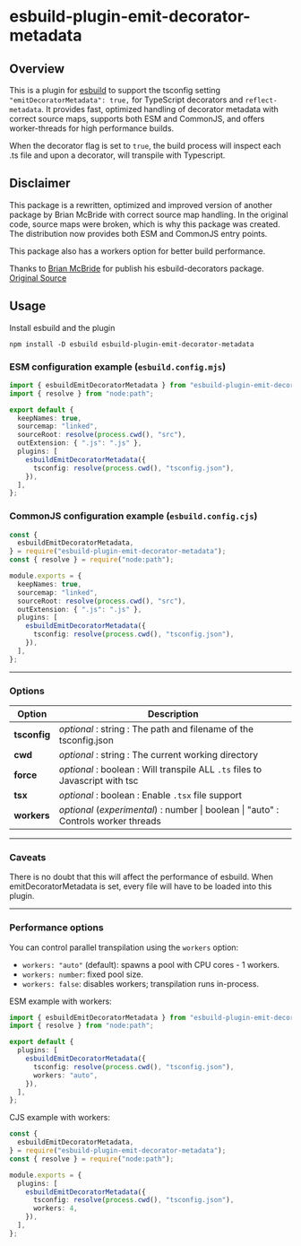 # esbuild-plugin-emit-decorator-metadata

## Overview

This is a plugin for [esbuild](https://esbuild.github.io/) to support the tsconfig setting `"emitDecoratorMetadata": true,` for TypeScript decorators and `reflect-metadata`. It provides fast, optimized handling of decorator metadata with correct source maps, supports both ESM and CommonJS, and offers worker-threads for high performance builds.

When the decorator flag is set to `true`, the build process will inspect each .ts file and upon a decorator, will transpile with Typescript.

## Disclaimer

This package is a rewritten, optimized and improved version of another package by Brian McBride with correct source map handling. In the original code, source maps were broken, which is why this package was created. The distribution now provides both ESM and CommonJS entry points.

This package also has a workers option for better build performance.

Thanks to [Brian McBride](https://github.com/Brian-McBride) for publish his esbuild-decorators package.
[Original Source](https://github.com/anatine/esbuildnx/tree/main/packages/esbuild-decorators)

## Usage

Install esbuild and the plugin

```shell
npm install -D esbuild esbuild-plugin-emit-decorator-metadata
```

### ESM configuration example (`esbuild.config.mjs`)

```typescript
import { esbuildEmitDecoratorMetadata } from "esbuild-plugin-emit-decorator-metadata";
import { resolve } from "node:path";

export default {
  keepNames: true,
  sourcemap: "linked",
  sourceRoot: resolve(process.cwd(), "src"),
  outExtension: { ".js": ".js" },
  plugins: [
    esbuildEmitDecoratorMetadata({
      tsconfig: resolve(process.cwd(), "tsconfig.json"),
    }),
  ],
};
```

### CommonJS configuration example (`esbuild.config.cjs`)

```typescript
const {
  esbuildEmitDecoratorMetadata,
} = require("esbuild-plugin-emit-decorator-metadata");
const { resolve } = require("node:path");

module.exports = {
  keepNames: true,
  sourcemap: "linked",
  sourceRoot: resolve(process.cwd(), "src"),
  outExtension: { ".js": ".js" },
  plugins: [
    esbuildEmitDecoratorMetadata({
      tsconfig: resolve(process.cwd(), "tsconfig.json"),
    }),
  ],
};
```

---

### Options

| Option       | Description                                                                         |
| ------------ | ----------------------------------------------------------------------------------- |
| **tsconfig** | _optional_ : string : The path and filename of the tsconfig.json                    |
| **cwd**      | _optional_ : string : The current working directory                                 |
| **force**    | _optional_ : boolean : Will transpile ALL `.ts` files to Javascript with tsc        |
| **tsx**      | _optional_ : boolean : Enable `.tsx` file support                                   |
| **workers**  | _optional_ (_experimental_) : number \| boolean \| "auto" : Controls worker threads |

---

### Caveats

There is no doubt that this will affect the performance of esbuild.
When emitDecoratorMetadata is set, every file will have to be loaded into this plugin.

---

### Performance options

You can control parallel transpilation using the `workers` option:

- `workers: "auto"` (default): spawns a pool with CPU cores - 1 workers.
- `workers: number`: fixed pool size.
- `workers: false`: disables workers; transpilation runs in-process.

ESM example with workers:

```typescript
import { esbuildEmitDecoratorMetadata } from "esbuild-plugin-emit-decorator-metadata";
import { resolve } from "node:path";

export default {
  plugins: [
    esbuildEmitDecoratorMetadata({
      tsconfig: resolve(process.cwd(), "tsconfig.json"),
      workers: "auto",
    }),
  ],
};
```

CJS example with workers:

```typescript
const {
  esbuildEmitDecoratorMetadata,
} = require("esbuild-plugin-emit-decorator-metadata");
const { resolve } = require("node:path");

module.exports = {
  plugins: [
    esbuildEmitDecoratorMetadata({
      tsconfig: resolve(process.cwd(), "tsconfig.json"),
      workers: 4,
    }),
  ],
};
```
